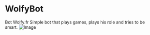 # WolfyBot
Bot Wolfy.fr
Simple bot that plays games, plays his role and tries to be smart.
![Image](https://i.ibb.co/PMvvSJV/Sans-titre.png)

